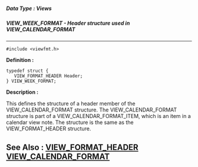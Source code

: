 ##### Data Type : Views
##### VIEW_WEEK_FORMAT - Header structure used in VIEW_CALENDAR_FORMAT
---
```
#include <viewfmt.h>
```

**Definition :**
```
typedef struct {
   VIEW_FORMAT_HEADER Header;
} VIEW_WEEK_FORMAT;
```

**Description :**

This defines the structure of a header member of the VIEW_CALENDAR_FORMAT structure.  The VIEW_CALENDAR_FORMAT structure is part of a VIEW_CALENDAR_FORMAT_ITEM, which is an item in a calendar view note.  The structure is the same as the VIEW_FORMAT_HEADER structure.


**See Also :**
[VIEW_FORMAT_HEADER](/domino-c-api-docs/reference/Data/VIEW_FORMAT_HEADER)
[VIEW_CALENDAR_FORMAT](/domino-c-api-docs/reference/Data/VIEW_CALENDAR_FORMAT)
---
